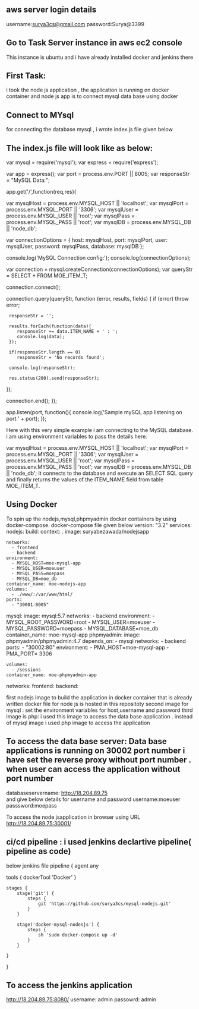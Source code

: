 aws server login details
-------
username:surya3cs@gmail.com
password:Surya@3399

Go to Task Server instance in aws ec2 console 
--------
This instance is ubuntu and i have already installed docker and jenkins there


  
  
 First Task:
 -----------
  
  i took the node js application , the application is running on docker container and node js app is to connect mysql data base using docker
  
  Connect to MYsql
  ----------------
  for connecting the database mysql , i wrote index.js file given below
  
  The index.js file will look like as below:
-----------------
var mysql = require('mysql');
var express = require('express');

var app = express();
var port = process.env.PORT || 8005;
var responseStr = "MySQL Data:";

app.get('/',function(req,res){
   
   var mysqlHost = process.env.MYSQL_HOST || 'localhost';
   var mysqlPort = process.env.MYSQL_PORT || '3306';
   var mysqlUser = process.env.MYSQL_USER || 'root';
   var mysqlPass = process.env.MYSQL_PASS || 'root';
   var mysqlDB   = process.env.MYSQL_DB   || 'node_db';

   var connectionOptions = {
     host: mysqlHost,
     port: mysqlPort,
     user: mysqlUser,
     password: mysqlPass,
     database: mysqlDB
   };

   console.log('MySQL Connection config:');
   console.log(connectionOptions);

   var connection = mysql.createConnection(connectionOptions);
   var queryStr = SELECT * FROM MOE_ITEM_T;
   
   connection.connect();
 
   connection.query(queryStr, function (error, results, fields) {
     if (error) throw error;
     
     responseStr = '';

     results.forEach(function(data){
        responseStr += data.ITEM_NAME + ' : ';
        console.log(data);
     });

     if(responseStr.length == 0)
        responseStr = 'No records found';

     console.log(responseStr);

     res.status(200).send(responseStr);
   });
    
   connection.end();
});


app.listen(port, function(){
    console.log('Sample mySQL app listening on port ' + port);
});


Here with this very simple example i am connecting to the MySQL database. i am  using environment variables to pass the details here. 


var mysqlHost = process.env.MYSQL_HOST || 'localhost';
var mysqlPort = process.env.MYSQL_PORT || '3306';
var mysqlUser = process.env.MYSQL_USER || 'root';
var mysqlPass = process.env.MYSQL_PASS || 'root';
var mysqlDB   = process.env.MYSQL_DB   || 'node_db';
It connects to the database and execute an SELECT SQL query and finally returns the values of the ITEM_NAME field from table MOE_ITEM_T. 


Using Docker
----------

To spin up the nodejs,mysql,phpmyadmin docker containers by using docker-compose. docker-compose file given below
version: "3.2"
services:
  nodejs:
    build: 
      context: .
    image: suryabezawada/nodejsapp
    
    networks:
      - frontend
      - backend
    environment:
      - MYSQL_HOST=moe-mysql-app
      - MYSQL_USER=moeuser
      - MYSQL_PASS=moepass
      - MYSQL_DB=moe_db
    container_name: moe-nodejs-app
    volumes:
      - ./www/:/var/www/html/
    ports:
      - "30001:8005"
    
  mysql:
    image: mysql:5.7
    networks:
      - backend
    environment:
      - MYSQL_ROOT_PASSWORD=root
      - MYSQL_USER=moeuser
      - MYSQL_PASSWORD=moepass 
      - MYSQL_DATABASE=moe_db
    container_name: moe-mysql-app
  phpmyadmin:
    image: phpmyadmin/phpmyadmin:4.7
    depends_on:
      - mysql
    networks:
      - backend
    ports:
      - "30002:80"
    environment:
      - PMA_HOST=moe-mysql-app
      - PMA_PORT= 3306
    
    volumes:
      - /sessions
    container_name: moe-phpmyadmin-app
    
 
networks:
  frontend:
  backend:


first nodejs image to build the application in docker container that is already written docker file for node js is hosted in this repositoty
second image for mysql : set the environment variables for host,username and password
third image is php: i used this image to access the data base application . instead of mysql image i used php image to access the application


To access the data base server: Data base applications is running on 30002 port number i have set the reverse proxy without port number . when user can access the application without port number
----------
databaseservername: http://18.204.89.75  
and give below details for username and password
username:moeuser
passsword:moepass

To access the node jsapplication in browser using URL http://18.204.89.75:30001/


ci/cd pipeline : i used jenkins declartive pipeline( pipeline as code)
---------

below jenkins file
pipeline {
    agent any
    
tools {
    dockerTool 'Docker'
}

    stages {
        stage('git') {
            steps {
                git 'https://github.com/surya3cs/mysql-nodejs.git'
            }
        }
        
        stage('docker-mysql-nodesjs') {
            steps {
                sh 'sudo docker-compose up -d'
            }
        }
        
    }
}


To access the jenkins application
----------------
http://18.204.89.75:8080/
username: admin
passowrd: admin






  

